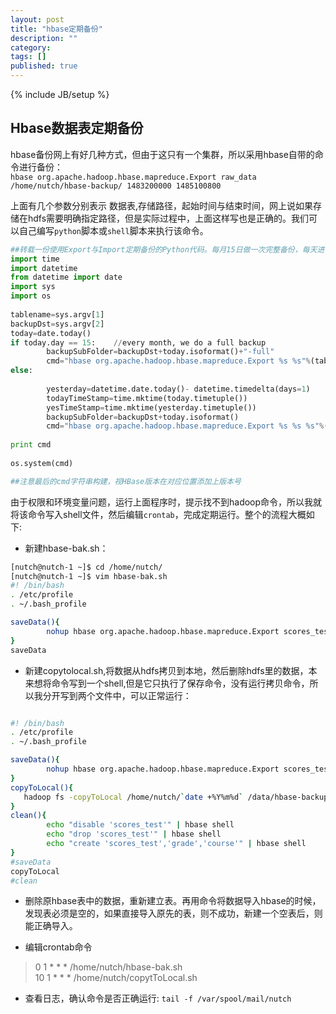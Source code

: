 ```yaml
---
layout: post
title: "hbase定期备份"
description: ""
category: 
tags: []
published: true
---
```

{% include JB/setup %}

## Hbase数据表定期备份

hbase备份网上有好几种方式，但由于这只有一个集群，所以采用hbase自带的命令进行备份：    
`hbase org.apache.hadoop.hbase.mapreduce.Export raw_data /home/nutch/hbase-backup/ 1483200000 1485100800
`  

上面有几个参数分别表示 数据表,存储路径，起始时间与结束时间，网上说如果存储在hdfs需要明确指定路径，但是实际过程中，上面这样写也是正确的。我们可以自己编写`python`脚本或`shell`脚本来执行该命令。  

```python
##转载一份使用Export与Import定期备份的Python代码。每月15日做一次完整备份，每天进行一次增量备份
import time    
import datetime    
from datetime import date    
import sys    
import os    
    
tablename=sys.argv[1]    
backupDst=sys.argv[2]    
today=date.today()    
if today.day == 15:    //every month, we do a full backup    
        backupSubFolder=backupDst+today.isoformat()+"-full"    
        cmd="hbase org.apache.hadoop.hbase.mapreduce.Export %s %s"%(tablename,backupSubFolder)    
else:    
    
        yesterday=datetime.date.today()- datetime.timedelta(days=1)    
        todayTimeStamp=time.mktime(today.timetuple())    
        yesTimeStamp=time.mktime(yesterday.timetuple())    
        backupSubFolder=backupDst+today.isoformat()    
        cmd="hbase org.apache.hadoop.hbase.mapreduce.Export %s %s %s"%(tablename,backupSubFolder,str(int(todayTimeStamp)*1000))    
    
print cmd    
    
os.system(cmd)  

##注意最后的cmd字符串构建，视HBase版本在对应位置添加上版本号
```
由于权限和环境变量问题，运行上面程序时，提示找不到hadoop命令，所以我就将该命令写入shell文件，然后编辑`crontab`，完成定期运行。整个的流程大概如下:

- 新建hbase-bak.sh：

```bash
[nutch@nutch-1 ~]$ cd /home/nutch/
[nutch@nutch-1 ~]$ vim hbase-bak.sh
#! /bin/bash
. /etc/profile
. ~/.bash_profile

saveData(){
        nohup hbase org.apache.hadoop.hbase.mapreduce.Export scores_test /home/nutch/`date +%Y%m%d` &
}
saveData
```

- 新建copytolocal.sh,将数据从hdfs拷贝到本地，然后删除hdfs里的数据，本来想将命令写到一个shell,但是它只执行了保存命令，没有运行拷贝命令，所以我分开写到两个文件中，可以正常运行：

```bash

#! /bin/bash
. /etc/profile
. ~/.bash_profile

saveData(){
        nohup hbase org.apache.hadoop.hbase.mapreduce.Export scores_test /home/nutch/`date +%Y%m%d%H%M` &
}
copyToLocal(){
   hadoop fs -copyToLocal /home/nutch/`date +%Y%m%d` /data/hbase-backup &&   hadoop fs -rmr /home/nutch/`date +%Y%m%d`
}
clean(){
        echo "disable 'scores_test'" | hbase shell
        echo "drop 'scores_test'" | hbase shell
        echo "create 'scores_test','grade','course'" | hbase shell
}
#saveData
copyToLocal
#clean

``` 

- 删除原hbase表中的数据，重新建立表。再用命令将数据导入hbase的时候，发现表必须是空的，如果直接导入原先的表，则不成功，新建一个空表后，则能正确导入。

- 编辑crontab命令
> 0 1 * * * /home/nutch/hbase-bak.sh  
> 10 1 * * * /home/nutch/copytToLocal.sh  

- 查看日志，确认命令是否正确运行: 
`tail -f /var/spool/mail/nutch`  
